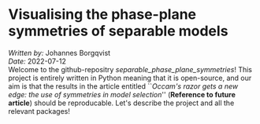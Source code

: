 # Visualising the phase-plane symmetries of separable models
*Written by:* Johannes Borgqvist<br>
*Date:* 2022-07-12<br>
Welcome to the github-repositry *separable\_phase\_plane\_symmetries*! This project is entirely written in Python meaning that it is open-source, and our aim is that the results in the article entitled ``*Occam's razor gets a new edge: the use of symmetries in model selection*'' (**Reference to future article**) should be reproducable. Let's describe the project and all the relevant packages!
